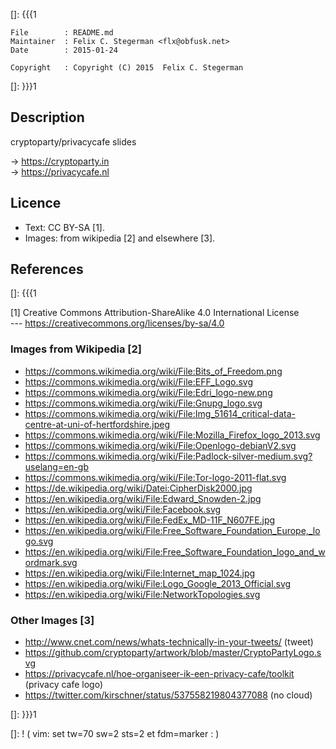 []: {{{1

    File        : README.md
    Maintainer  : Felix C. Stegerman <flx@obfusk.net>
    Date        : 2015-01-24

    Copyright   : Copyright (C) 2015  Felix C. Stegerman

[]: }}}1

## Description

  cryptoparty/privacycafe slides

  &rarr; https://cryptoparty.in
  <br/>
  &rarr; https://privacycafe.nl

## Licence

  * Text: CC BY-SA [1].
  * Images: from wikipedia [2] and elsewhere [3].

## References
[]: {{{1

  [1] Creative Commons Attribution-ShareAlike 4.0 International License
  <br/>
  --- https://creativecommons.org/licenses/by-sa/4.0

### Images from Wikipedia [2]

  * https://commons.wikimedia.org/wiki/File:Bits_of_Freedom.png
  * https://commons.wikimedia.org/wiki/File:EFF_Logo.svg
  * https://commons.wikimedia.org/wiki/File:Edri_logo-new.png
  * https://commons.wikimedia.org/wiki/File:Gnupg_logo.svg
  * https://commons.wikimedia.org/wiki/File:Img_51614_critical-data-centre-at-uni-of-hertfordshire.jpeg
  * https://commons.wikimedia.org/wiki/File:Mozilla_Firefox_logo_2013.svg
  * https://commons.wikimedia.org/wiki/File:Openlogo-debianV2.svg
  * https://commons.wikimedia.org/wiki/File:Padlock-silver-medium.svg?uselang=en-gb
  * https://commons.wikimedia.org/wiki/File:Tor-logo-2011-flat.svg
  * https://de.wikipedia.org/wiki/Datei:CipherDisk2000.jpg
  * https://en.wikipedia.org/wiki/File:Edward_Snowden-2.jpg
  * https://en.wikipedia.org/wiki/File:Facebook.svg
  * https://en.wikipedia.org/wiki/File:FedEx_MD-11F_N607FE.jpg
  * https://en.wikipedia.org/wiki/File:Free_Software_Foundation_Europe,_logo.svg
  * https://en.wikipedia.org/wiki/File:Free_Software_Foundation_logo_and_wordmark.svg
  * https://en.wikipedia.org/wiki/File:Internet_map_1024.jpg
  * https://en.wikipedia.org/wiki/File:Logo_Google_2013_Official.svg
  * https://en.wikipedia.org/wiki/File:NetworkTopologies.svg

### Other Images [3]

  * http://www.cnet.com/news/whats-technically-in-your-tweets/ (tweet)
  * https://github.com/cryptoparty/artwork/blob/master/CryptoPartyLogo.svg
  * https://privacycafe.nl/hoe-organiseer-ik-een-privacy-cafe/toolkit (privacy cafe logo)
  * https://twitter.com/kirschner/status/537558219804377088 (no cloud)

[]: }}}1

[]: ! ( vim: set tw=70 sw=2 sts=2 et fdm=marker : )
